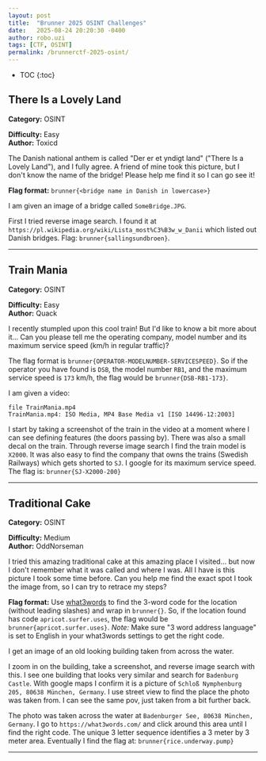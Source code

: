 ```yaml
---
layout: post
title:  "Brunner 2025 OSINT Challenges"
date:   2025-08-24 20:20:30 -0400
author: robo.uzi
tags: [CTF, OSINT]
permalink: /brunnerctf-2025-osint/
---
```

* TOC
{:toc}

## There Is a Lovely Land
**Category:** OSINT

**Difficulty:** Easy  
**Author:** Toxicd

The Danish national anthem is called "Der er et yndigt land" ("There Is a Lovely Land"), and I fully agree. A friend of mine took this picture, but I don't know the name of the bridge! Please help me find it so I can go see it!

**Flag format:** `brunner{<bridge name in Danish in lowercase>}`

I am given an image of a bridge called `SomeBridge.JPG`.

First I tried reverse image search. I found it at `https://pl.wikipedia.org/wiki/Lista_most%C3%B3w_w_Danii` which listed out Danish bridges. Flag: `brunner{sallingsundbroen}`.

___

## Train Mania
**Category:** OSINT

**Difficulty:** Easy  
**Author:** Quack

I recently stumpled upon this cool train! But I'd like to know a bit more about it... Can you please tell me the operating company, model number and its maximum service speed (km/h in regular traffic)?

The flag format is `brunner{OPERATOR-MODELNUMBER-SERVICESPEED}`. So if the operator you have found is `DSB`, the model number `RB1`, and the maximum service speed is `173` km/h, the flag would be `brunner{DSB-RB1-173}`.

I am given a video: 
```shell
file TrainMania.mp4  
TrainMania.mp4: ISO Media, MP4 Base Media v1 [ISO 14496-12:2003]
```

I start by taking a screenshot of the train in the video at a moment where I can see defining  features (the doors passing by). There was also a small decal on the train. Through reverse image search I find the train model is `X2000`. It was also easy to find the company that owns the trains (Swedish Railways) which gets shorted to `SJ`. I google for its maximum service speed. The flag is: `brunner{SJ-X2000-200}`

___

## Traditional Cake
**Category:** OSINT

**Difficulty:** Medium  
**Author:** OddNorseman

I tried this amazing traditional cake at this amazing place I visited... but now I don't remember what it was called and where I was. All I have is this picture I took some time before. Can you help me find the exact spot I took the image from, so I can try to retrace my steps?

**Flag format:** Use [what3words](https://what3words.com/) to find the 3-word code for the location (without leading slashes) and wrap in `brunner{}`. So, if the location found has code `apricot.surfer.uses`, the flag would be `brunner{apricot.surfer.uses}`. _Note:_ Make sure "3 word address language" is set to English in your what3words settings to get the right code.

I get an image of an old looking building taken from across the water.

I zoom in on the building, take a screenshot, and reverse image search with this. I see one building that looks very similar and search for `Badenburg Castle`. With google maps I confirm it is a picture of `Schloß Nymphenburg 205, 80638 München, Germany`. I use street view to find the place the photo was taken from. I can see the same pov, just taken from a bit further back.

The photo was taken across the water at `Badenburger See, 80638 München, Germany`. I go to `https://what3words.com/` and click around this area until I find the right code. The unique 3 letter sequence identifies a 3 meter by 3 meter area. Eventually I find the flag at: `brunner{rice.underway.pump}`

___

